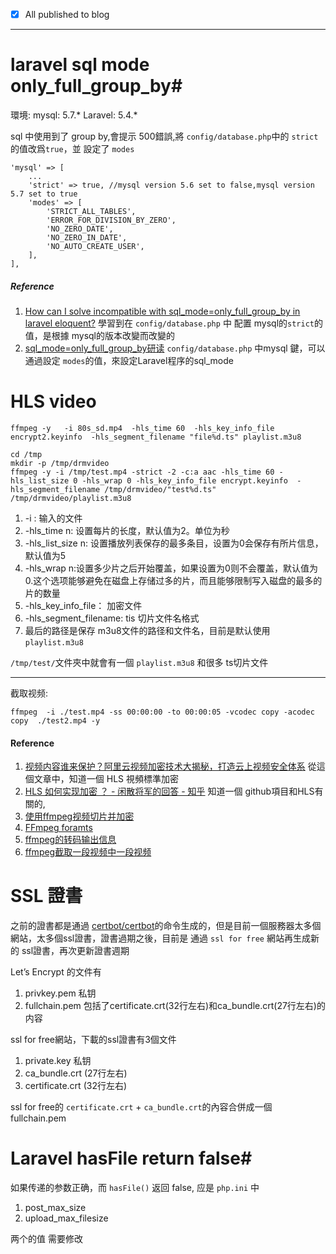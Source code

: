 - [x] All published to blog

------

# laravel sql mode only_full_group_by#

環境:
mysql:  5.7.*
Laravel:  5.4.*

sql 中使用到了 group by,會提示 500錯誤,將 `config/database.php`中的 `strict`的值改爲`true`，並 設定了 `modes`

   ```
   'mysql' => [
       ...
       'strict' => true, //mysql version 5.6 set to false,mysql version 5.7 set to true
       'modes' => [
           'STRICT_ALL_TABLES',
           'ERROR_FOR_DIVISION_BY_ZERO',
           'NO_ZERO_DATE',
           'NO_ZERO_IN_DATE',
           'NO_AUTO_CREATE_USER',
       ],
   ],
   ```

   ##### Reference #####

   1. [How can I solve incompatible with sql_mode=only_full_group_by in laravel eloquent?](https://stackoverflow.com/questions/43776758/how-can-i-solve-incompatible-with-sql-mode-only-full-group-by-in-laravel-eloquen) 學習到在 `config/database.php` 中 配置 mysql的`strict`的值，是根據 mysql的版本改變而改變的
   2. [sql_mode=only_full_group_by研读](https://blog.csdn.net/allen_tsang/article/details/54892046) `config/database.php` 中mysql 鍵，可以通過設定 `modes`的值，來設定Laravel程序的sql_mode 

# HLS video #

```
ffmpeg -y   -i 80s_sd.mp4  -hls_time 60  -hls_key_info_file encrypt2.keyinfo  -hls_segment_filename "file%d.ts" playlist.m3u8  
```


```
cd /tmp
mkdir -p /tmp/drmvideo
ffmpeg -y -i /tmp/test.mp4 -strict -2 -c:a aac -hls_time 60 -hls_list_size 0 -hls_wrap 0 -hls_key_info_file encrypt.keyinfo  -hls_segment_filename /tmp/drmvideo/"test%d.ts" /tmp/drmvideo/playlist.m3u8
```

1. -i : 输入的文件
2. -hls_time n: 设置每片的长度，默认值为2。单位为秒
3. -hls_list_size n:  设置播放列表保存的最多条目，设置为0会保存有所片信息，默认值为5
4. -hls_wrap n:设置多少片之后开始覆盖，如果设置为0则不会覆盖，默认值为0.这个选项能够避免在磁盘上存储过多的片，而且能够限制写入磁盘的最多的片的数量
5. -hls_key_info_file： 加密文件
6. -hls_segment_filename: tis 切片文件名格式
7. 最后的路径是保存 m3u8文件的路径和文件名，目前是默认使用 `playlist.m3u8`

`/tmp/test/`文件夾中就會有一個 `playlist.m3u8` 和很多 ts切片文件

------

截取视频:

```
ffmpeg  -i ./test.mp4 -ss 00:00:00 -to 00:00:05 -vcodec copy -acodec copy  ./test2.mp4 -y
```

#### Reference ####
1. [视频内容谁来保护？阿里云视频加密技术大揭秘，打造云上视频安全体系](https://yq.aliyun.com/articles/177637?spm=5176.180516.942817.3.5cd01017oPAQIj) 從這個文章中，知道一個 HLS 視頻標準加密
2. [HLS 如何实现加密 ？ - 闲散将军的回答 - 知乎](https://www.zhihu.com/question/20697986/answer/316969097) 知道一個 github項目和HLS有關的,
3. [使用ffmpeg视频切片并加密](https://www.cnblogs.com/codeAB/p/9184266.html)
4. [FFmpeg foramts](http://www.ffmpeg.org/ffmpeg-formats.html#Options-5)
5. [ffmpeg的转码输出信息](http://www.supperxin.com/Coding/Details/get-transcode-progess-and-remaining-time)
6. [ffmpeg截取一段视频中一段视频](https://www.cnblogs.com/wainiwann/p/6972954.html)


# SSL 證書 #

之前的證書都是通過 [certbot/certbot](https://github.com/certbot/certbot)的命令生成的，但是目前一個服務器太多個網站，太多個ssl證書，證書過期之後，目前是 通過 `ssl for free` 網站再生成新的 ssl證書，再次更新證書週期




Let’s Encrypt 的文件有

1. privkey.pem  私钥
2. fullchain.pem  包括了certificate.crt(32行左右)和ca_bundle.crt(27行左右)的内容

ssl for free網站，下載的ssl證書有3個文件

1. private.key 私钥
2. ca_bundle.crt (27行左右)
3. certificate.crt (32行左右)

ssl for free的 `certificate.crt` + `ca_bundle.crt`的內容合併成一個 fullchain.pem

# Laravel hasFile return false#

如果传递的参数正确，而 `hasFile()` 返回 false, 应是 `php.ini` 中

1. post_max_size
2. upload_max_filesize

两个的值 需要修改

